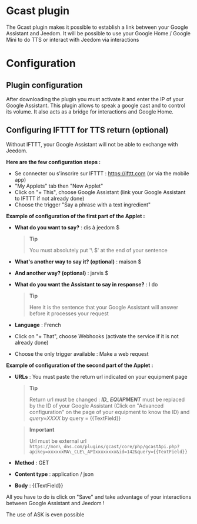 # Gcast plugin

The Gcast plugin makes it possible to establish a link between your Google Assistant and Jeedom. It will be possible to use your Google Home / Google Mini to do TTS or interact with Jeedom via interactions

# Configuration

## Plugin configuration

After downloading the plugin you must activate it and enter the IP of your Google Assistant. This plugin allows to speak a google cast and to control its volume. It also acts as a bridge for interactions and Google Home.

## Configuring IFTTT for TTS return (optional)

Without IFTTT, your Google Assistant will not be able to exchange with Jeedom.

**Here are the few configuration steps :**

-   Se connecter ou s'inscrire sur IFTTT : <https://ifttt.com> (or via the mobile app)
-   "My Applets" tab then "New Applet"
-   Click on "+ This", choose Google Assistant (link your Google Assistant to IFTTT if not already done)
-   Choose the trigger "Say a phrase with a text ingredient"

**Example of configuration of the first part of the Applet :**

-   **What do you want to say?** : dis à jeedom \$
    > **Tip**
    >
    > You must absolutely put '\ $' at the end of your sentence

-   **What's another way to say it? (optional)** : maison \$
-   **And another way? (optional)** : jarvis \$
-   **What do you want the Assistant to say in response?** : I do
    > **Tip**
    >
    > Here it is the sentence that your Google Assistant will answer
    > before it processes your request

-   **Language** : French
-   Click on "+ That", choose Webhooks (activate the service if it is not already done)
-   Choose the only trigger available : Make a web request

**Example of configuration of the second part of the Applet :**

-   **URLs** : You must paste the return url indicated on your equipment page
    > **Tip**
    >
    > Return url must be changed : ***ID\_ EQUIPMENT*** must be replaced by the ID of your Google Assistant (Click on "Advanced configuration" on the page of your equipment to know the ID) and *query=XXXX* by query = {{TextField}}

    > **Important**
    >
    > Url must be external url ``https://mon\_dns.com/plugins/gcast/core/php/gcastApi.php?apikey=xxxxxxMA\_CLE\_APIxxxxxxxx&id=142&query={{TextField}}``

-   **Method** : GET
-   **Content type** : application / json
-   **Body** : {{TextField}}

All you have to do is click on "Save" and take advantage of your interactions between Google Assistant and Jeedom !

The use of ASK is even possible
